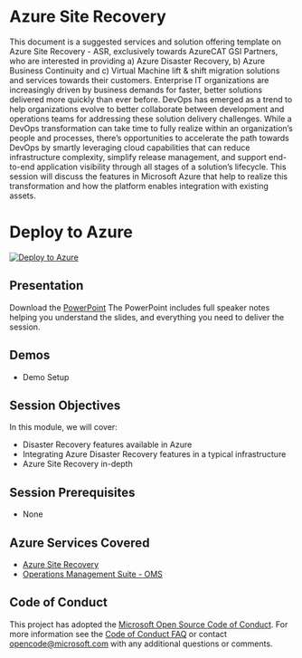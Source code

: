 # Azure Site Recovery
This document is a suggested services and solution offering template on Azure Site Recovery - ASR, exclusively towards AzureCAT GSI Partners, who are interested in providing a) Azure Disaster Recovery, b) Azure Business Continuity and c) Virtual Machine lift & shift migration solutions and services towards their customers. Enterprise IT organizations are increasingly driven by business demands for faster, better solutions delivered more quickly than ever before.  DevOps has emerged as a trend to help organizations evolve to better collaborate between development and operations teams for addressing these solution delivery challenges.  While a DevOps transformation can take time to fully realize within an organization’s people and processes, there’s opportunities to accelerate the path towards DevOps by smartly leveraging cloud capabilities that can reduce infrastructure complexity, simplify release management, and support end-to-end application visibility through all stages of a solution’s lifecycle.  This session will discuss the features in Microsoft Azure that help to realize this transformation and how the platform enables integration with existing assets.

# Deploy to Azure 
[![Deploy to Azure](http://azuredeploy.net/deploybutton.png)](https://portal.azure.com/#create/Microsoft.Template/uri/https%3A%2F%2Fwww.github.com%2pedete%2AzureSiteRecovery%2Fmaster%2Fscripts%2F%2Fazuredeploy.json) 

  

## Presentation
Download the [PowerPoint](https://github.com/AzureCAT-GSI/AzureSiteRecovery/AzureSiteRecovery.pptx)
The PowerPoint includes full speaker notes helping you understand the slides, and everything you need to deliver the session.
    
## Demos
* Demo Setup


## Session Objectives
In this module, we will cover:

* Disaster Recovery features available in Azure
* Integrating Azure Disaster Recovery features in a typical infrastructure
* Azure Site Recovery in-depth


## Session Prerequisites
* None

## Azure Services Covered
* [Azure Site Recovery](https://www.microsoft.com/OMS)
* [Operations Management Suite - OMS](https://www.microsoft.com/OMS)

## Code of Conduct
This project has adopted the [Microsoft Open Source Code of Conduct](https://opensource.microsoft.com/codeofconduct/). For more information see the [Code of Conduct FAQ](https://opensource.microsoft.com/codeofconduct/faq/) or contact [opencode@microsoft.com](mailto:opencode@microsoft.com) with any additional questions or comments.

